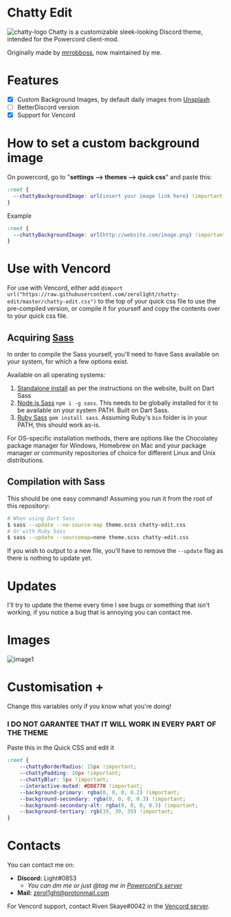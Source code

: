 # Chatty Edit
![chatty-logo](assets/logo2.png)
Chatty is a customizable sleek-looking Discord theme, intended for the Powercord client-mod.

Originally made by [mrrobboss](https://github.com/mrrobboss), now maintained by me.
# Features
- [X] Custom Background Images, by default daily images from [Unsplash](https://unsplash.com/)
- [ ] BetterDiscord version
- [X] Support for Vencord
# How to set a custom background image
On powercord, go to "**settings --> themes --> quick css**" and paste this:
```css
:root {
  --chattyBackgroundImage: url(insert your image link here) !important;
}
```
Example
```css
:root {
  --chattyBackgroundImage: url(http://website.com/image.png) !important;
}
```
# Use with Vencord
For use with Vencord, either add `@import url("https://raw.githubusercontent.com/zerol1ght/chatty-edit/master/chatty-edit.css")` to the top of your quick css file to use the pre-compiled version, or compile it for yourself and copy the contents over to your quick css file.
## Acquiring [Sass](https://sass-lang.com)
In order to compile the Sass yourself, you'll need to have Sass available on your system, for which a few options exist.

Available on all operating systems:
1. [Standalone install](https://sass-lang.com/install) as per the instructions on the website, built on Dart Sass
2. [Node.js Sass](https://www.npmjs.com/package/node-sass) `npm i -g sass`. This needs to be globally installed for it to be available on your system PATH. Built on Dart Sass.
3. [Ruby Sass](https://rubydoc.info/gems/sass-embedded) `gem install sass`. Assuming Ruby's `bin` folder is in your PATH, this should work as-is.

For OS-specific installation methods, there are options like the Chocolatey package manager for Windows, Homebrew on Mac and your package manager or community repositories of choice for different Linux and Unix distributions.
## Compilation with Sass
This should be one easy command! Assuming you run it from the root of this repository:
```sh
# When using Dart Sass
$ sass --update --no-source-map theme.scss chatty-edit.css
# Or with Ruby Sass
$ sass --update --sourcemap=none theme.scss chatty-edit.css
```
If you wish to output to a new file, you'll have to remove the `--update` flag as there is nothing to update yet.
# Updates
I'll try to update the theme every time I see bugs or something that isn't working, if you notice a bug that is annoying you can contact me.
# Images
![image1](https://i.imgur.com/CVI0sUh.png)

# Customisation +
Change this variables only if you know what you're doing!
### **I DO NOT GARANTEE THAT IT WILL WORK IN EVERY PART OF THE THEME**
Paste this in the Quick CSS and edit it
```css
:root {
    --chattyBorderRadius: 15px !important;
    --chattyPadding: 10px !important;
    --chattyBlur: 5px !important;
    --interactive-muted: #D08770 !important;
    --background-primary: rgba(0, 0, 0, 0.2) !important;
    --background-secondary: rgba(0, 0, 0, 0.3) !important;
    --background-secondary-alt: rgba(0, 0, 0, 0.3) !important;
    --background-tertiary: rgb(39, 39, 39) !important;
}
```

# Contacts
You can contact me on:
- **Discord:** Light#0853
  - *You can dm me or just @tag me in [Powercord's server](https://discord.gg/SA7VN6rUVb)*
- **Mail:**  zerol1ght@protonmail.com

For Vencord support, contact Riven Skaye#0042 in the [Vencord server](https://discord.gg/vencord).
